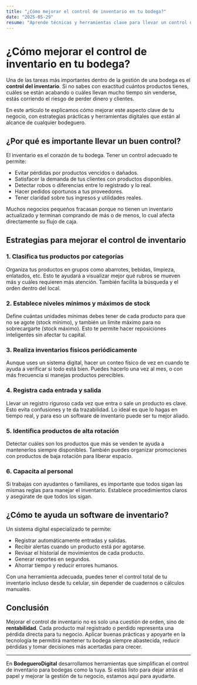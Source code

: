 ```yaml
---
title: "¿Cómo mejorar el control de inventario en tu bodega?"
date: "2025-05-29"
resume: "Aprende técnicas y herramientas clave para llevar un control de inventario eficiente en tu bodega, reducir pérdidas y mantener siempre disponible lo que tus clientes necesitan."
---
```


# ¿Cómo mejorar el control de inventario en tu bodega?

Una de las tareas más importantes dentro de la gestión de una bodega es el **control del inventario**. Si no sabes con exactitud cuántos productos tienes, cuáles se están acabando o cuáles llevan mucho tiempo sin venderse, estás corriendo el riesgo de perder dinero y clientes.

En este artículo te explicamos cómo mejorar este aspecto clave de tu negocio, con estrategias prácticas y herramientas digitales que están al alcance de cualquier bodeguero.

## ¿Por qué es importante llevar un buen control?

El inventario es el corazón de tu bodega. Tener un control adecuado te permite:

- Evitar pérdidas por productos vencidos o dañados.
- Satisfacer la demanda de tus clientes con productos disponibles.
- Detectar robos o diferencias entre lo registrado y lo real.
- Hacer pedidos oportunos a tus proveedores.
- Tener claridad sobre tus ingresos y utilidades reales.

Muchos negocios pequeños fracasan porque no tienen un inventario actualizado y terminan comprando de más o de menos, lo cual afecta directamente su flujo de caja.

## Estrategias para mejorar el control de inventario

### 1. **Clasifica tus productos por categorías**

Organiza tus productos en grupos como abarrotes, bebidas, limpieza, enlatados, etc. Esto te ayudará a visualizar mejor qué rubros se mueven más y cuáles requieren más atención. También facilita la búsqueda y el orden dentro del local.

### 2. **Establece niveles mínimos y máximos de stock**

Define cuántas unidades mínimas debes tener de cada producto para que no se agote (stock mínimo), y también un límite máximo para no sobrecargarte (stock máximo). Esto te permite hacer reposiciones inteligentes sin afectar tu capital.

### 3. **Realiza inventarios físicos periódicamente**

Aunque uses un sistema digital, hacer un conteo físico de vez en cuando te ayuda a verificar si todo está bien. Puedes hacerlo una vez al mes, o con más frecuencia si manejas productos perecibles.

### 4. **Registra cada entrada y salida**

Llevar un registro riguroso cada vez que entra o sale un producto es clave. Esto evita confusiones y te da trazabilidad. Lo ideal es que lo hagas en tiempo real, y para eso un software de inventario puede ser tu mejor aliado.

### 5. **Identifica productos de alta rotación**

Detectar cuáles son los productos que más se venden te ayuda a mantenerlos siempre disponibles. También puedes organizar promociones con productos de baja rotación para liberar espacio.

### 6. **Capacita al personal**

Si trabajas con ayudantes o familiares, es importante que todos sigan las mismas reglas para manejar el inventario. Establece procedimientos claros y asegúrate de que todos los sigan.

## ¿Cómo te ayuda un software de inventario?

Un sistema digital especializado te permite:

- Registrar automáticamente entradas y salidas.
- Recibir alertas cuando un producto está por agotarse.
- Revisar el historial de movimientos de cada producto.
- Generar reportes en segundos.
- Ahorrar tiempo y reducir errores humanos.

Con una herramienta adecuada, puedes tener el control total de tu inventario incluso desde tu celular, sin depender de cuadernos o cálculos manuales.

## Conclusión

Mejorar el control de inventario no es solo una cuestión de orden, sino de **rentabilidad**. Cada producto mal registrado o perdido representa una pérdida directa para tu negocio. Aplicar buenas prácticas y apoyarte en la tecnología te permitirá mantener tu bodega siempre abastecida, reducir pérdidas y tomar decisiones más acertadas para crecer.

---

En **BodegueroDigital** desarrollamos herramientas que simplifican el control de inventario para bodegas como la tuya. Si estás listo para dejar atrás el papel y mejorar la gestión de tu negocio, estamos aquí para ayudarte.
